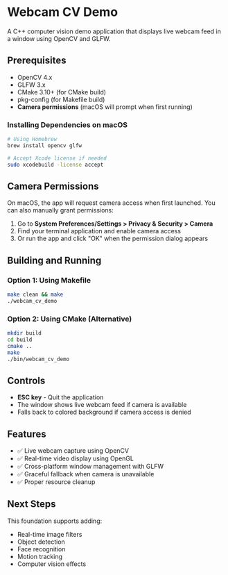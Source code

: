 # Webcam CV Demo

A C++ computer vision demo application that displays live webcam feed in a window using OpenCV and GLFW.

## Prerequisites

- OpenCV 4.x
- GLFW 3.x
- CMake 3.10+ (for CMake build)
- pkg-config (for Makefile build)
- **Camera permissions** (macOS will prompt when first running)

### Installing Dependencies on macOS

```bash
# Using Homebrew
brew install opencv glfw

# Accept Xcode license if needed
sudo xcodebuild -license accept
```

## Camera Permissions

On macOS, the app will request camera access when first launched. You can also manually grant permissions:

1. Go to **System Preferences/Settings > Privacy & Security > Camera**
2. Find your terminal application and enable camera access
3. Or run the app and click "OK" when the permission dialog appears

## Building and Running

### Option 1: Using Makefile

```bash
make clean && make
./webcam_cv_demo
```

### Option 2: Using CMake (Alternative)

```bash
mkdir build
cd build
cmake ..
make
./bin/webcam_cv_demo
```

## Controls

- **ESC key** - Quit the application
- The window shows live webcam feed if camera is available
- Falls back to colored background if camera access is denied

## Features

- ✅ Live webcam capture using OpenCV
- ✅ Real-time video display using OpenGL
- ✅ Cross-platform window management with GLFW
- ✅ Graceful fallback when camera is unavailable
- ✅ Proper resource cleanup

## Next Steps

This foundation supports adding:
- Real-time image filters
- Object detection
- Face recognition
- Motion tracking
- Computer vision effects
